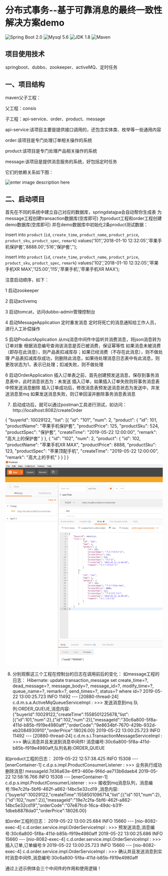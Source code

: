
# 分布式事务--基于可靠消息的最终一致性解决方案demo

![Spring Boot 2.0](https://img.shields.io/badge/Spring%20Boot-2.0-brightgreen.svg)
![Mysql 5.6](https://img.shields.io/badge/Mysql-5.6-blue.svg)
![JDK 1.8](https://img.shields.io/badge/JDK-1.8-brightgreen.svg)
![Maven](https://img.shields.io/badge/Maven-3.3.9-yellowgreen.svg)


## 项目使用技术

springboot、dubbo、zookeeper、activeMQ、定时任务

## 一、项目结构

maven父子工程：

父工程：consis

子工程：api-service、order、product、message

api-service:该项目主要是提供接口调用的，还包含实体类、枚举等一些通用内容

order:该项目是专门处理订单相关操作的系统

product:该项目是专门处理产品相关操作的系统

message:该项目是提供消息服务的系统，好包括定时任务


它们的依赖关系如下图：

![enter image description here](https://images.gitbook.cn/a181d460-acf7-11e8-afe5-6ba901a27e1b)

## 二、启动项目

首先在不同的系统中建立自己对应的数据库，springdatajpa会自动帮你生成表
为message工程创建transaction数据库(空库即可)
为product工程和order工程创建demo数据库(空库即可)
并在demo数据库中初始化2条product测试数据：

insert into `product` (`id`, `create_time`, `product_name`, `product_price`, `product_sku`, `product_spec`, `remark`) values('101','2018-01-10 12:32:05','苹果手机保护套','8888.00','516','保护套','');


insert into `product` (`id`, `create_time`, `product_name`, `product_price`, `product_sku`, `product_spec`, `remark`) values('102','2018-01-10 12:32:05','苹果手机XR MAX','125.00','115','苹果手机','苹果手机XR MAX');


注意启动顺序，如下：

1 启动zookeeper

2 启动activemq

3 启动tomcat，访问dubbo-admin管理控制台

4 启动MessageApplication
    定时重发消息
    定时将死亡的消息通知给工作人员，进行人工补偿操作
    
5 启动ProductApplication
    从mq消息中间件中监听并消费消息，将json消息转为订单对象
    根据消息编号查询该消息是否已被消费，保证幂等性
    如果消息未被消费（即存在此消息），则产品表扣减库存；如果已经消费（不存在此消息），则不做处理
    产品表扣减库存成功，则删除此消息，如果待处理消息日志表中有此消息，则更改状态为1，表示已处理；扣减失败，则不做处理

6 启动OrderApplication
    插入订单表之前，首先创建预发送消息，保存到事务消息表中，此时消息状态为：未发送
    插入订单，如果插入订单失败则将事务消息表中预发送消息删除
    插入订单成功后，修改消息表预发送消息状态为发送中，并发送消息至mq
    如果发送消息失败，则订单回滚并删除事务消息表消息

7. 启动成功后，就可以通过postman工具进行测试，如访问：http://localhost:8082/createOrder

{
	"buyerId": 10029122,
	"list": [{
			"id": "101",
			"num": 2,
			"product": {
				"id": 101,
				"productName": "苹果手机保护套",
				"productPrice": 125,
				"productSku": 524,
				"productSpec": "保护套",
				"createTime": "2019-05-22 12:00:00",
				"remark": "高大上的保护套"
			}
		},
		{
			"id": "102",
			"num": 2,
			"product": {
				"id": 102,
				"productName": "苹果手机XR MAX",
				"productPrice": 8888,
				"productSku": 123,
				"productSpec": "苹果顶配手机",
				"createTime": "2019-05-22 12:00:00",
				"remark": "高大上的手机"
			}
		}
	]
}
![postman调用示例图](https://github.com/marcusfang/consis/blob/master/postman-sample.jpg)

8. 分别观察这三个工程在控制台的日志在调用前后的变化：
如message工程的日志：
Hibernate: update transaction_message set create_time=?, dead_message=?, message_body=?, message_id=?, modify_time=?, queue_name=?, remark=?, send_times=?, status=? where id=?
2019-05-22 13:00:25.723  INFO 11492 --- [20880-thread-24] c.d.m.s.a.ActiveMqQueueServiceImpl       : >>> 发送消息到mq 队列:ORDER_QUEUE,消息内容:{"buyerId":10029122,"createTime":1558501225678,"list":[{"id":101,"num":2},{"id":102,"num":2}],"messageId":"30c6a800-5f8a-411d-b85b-f919e4980aff","orderCode":"9e8634bf-7670-429b-932d-eb2084930910","orderPrice":18026.00}
2019-05-22 13:00:25.723  INFO 11492 --- [20880-thread-24] c.d.m.s.i.TransactionMessageServiceImpl  : >>> 确认消息并且发送到消息中间件! 消息编号:30c6a800-5f8a-411d-b85b-f919e4980aff,队列名称:ORDER_QUEUE

如product工程的日志：
2019-05-22 12:57:38.425  INFO 15308 --- [enerContainer-1] c.d.p.s.impl.ProductConsumerListener     : >>> 业务执行成功删除消息! messageId:7d36a63e-6ff3-460e-9f4d-ae713b6daeb4
2019-05-22 12:58:16.766  INFO 15308 --- [enerContainer-1] c.d.p.s.impl.ProductConsumerListener     : >>> 接收到mq消息队列，消息编号:19e7c2fa-5bf6-462f-a862-14bc5e32cd19 ,消息内容:{"buyerId":10029122,"createTime":1558501096714,"list":[{"id":101,"num":2},{"id":102,"num":2}],"messageId":"19e7c2fa-5bf6-462f-a862-14bc5e32cd19","orderCode":"07e87fcd-16ca-49dc-b31f-1dbeb8878da0","orderPrice":18026.00}

如order工程的日志：
2019-05-22 13:00:25.684  INFO 15660 --- [nio-8082-exec-4] c.d.order.service.impl.OrderServiceImpl  : >>> 预发送消息,消息编号:30c6a800-5f8a-411d-b85b-f919e4980aff
2019-05-22 13:00:25.686  INFO 15660 --- [nio-8082-exec-4] c.d.order.service.impl.OrderServiceImpl  : >>> 插入订单,订单编号:9
2019-05-22 13:00:25.723  INFO 15660 --- [nio-8082-exec-4] c.d.order.service.impl.OrderServiceImpl  : >>> 确认并且发送消息到实时消息中间件,消息编号:30c6a800-5f8a-411d-b85b-f919e4980aff

通过上述示例体会三个中间件的作用和使用逻辑！